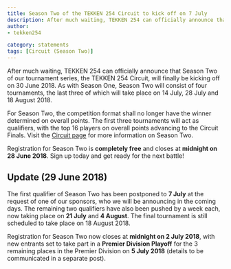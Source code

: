 ```yaml
---
title: Season Two of the TEKKEN 254 Circuit to kick off on 7 July
description: After much waiting, TEKKEN 254 can officially announce that Season Two of our tournament series, the TEKKEN 254 Circuit, will finally be kicking off on 7 July 2018.
author:
- tekken254

category: statements
tags: [Circuit (Season Two)]
---
```

After much waiting, TEKKEN 254 can officially announce that Season Two of our tournament series, the TEKKEN 254 Circuit, will finally be kicking off on 30 June 2018. As with Season One, Season Two will consist of four tournaments, the last three of which will take place on 14 July, 28 July and 18 August 2018.

For Season Two, the competition format shall no longer have the winner determined on overall points. The first three tournaments will act as qualifiers, with the top 16 players on overall points advancing to the Circuit Finals. Visit the [Circuit page](/circuit) for more information on Season Two.

Registration for Season Two is **completely free** and closes at **midnight on 28 June 2018**. Sign up today and get ready for the next battle!

<h2 class="site-red uppercase">Update (29 June 2018)</h2>

The first qualifier of Season Two has been postponed to **7 July** at the request of one of our sponsors, who we will be announcing in the coming days. The remaining two qualifiers have also been pushed by a week each, now taking place on **21 July** and **4 August**. The final tournament is still scheduled to take place on 18 August 2018.

Registration for Season Two now closes at **midnight on 2 July 2018**, with new entrants set to take part in a **Premier Division Playoff** for the 3 remaining places in the Premier Division on **5 July 2018** (details to be communicated in a separate post).